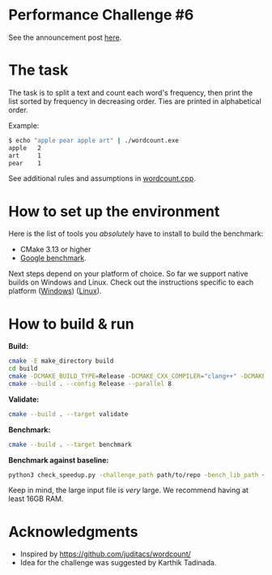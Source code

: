 # Performance Challenge #6

See the announcement post [here](https://easyperf.net/blog/2022/05/28/Performance-analysis-and-tuning-contest-6).

# The task

The task is to split a text and count each word's frequency, then print the list sorted by frequency in decreasing order. Ties are printed in alphabetical order.

Example:
```bash
$ echo "apple pear apple art" | ./wordcount.exe
apple   2
art     1
pear    1
```

See additional rules and assumptions in [wordcount.cpp](wordcount.cpp).

# How to set up the environment

Here is the list of tools you *absolutely* have to install to build the benchmark:
* CMake 3.13 or higher
* [Google benchmark](https://github.com/google/benchmark).

Next steps depend on your platform of choice. So far we support native builds on Windows and Linux. Check out the instructions specific to each platform ([Windows](QuickstartWindows.md)) ([Linux](QuickstartLinux.md)).

# How to build & run

**Build:**
```bash
cmake -E make_directory build
cd build
cmake -DCMAKE_BUILD_TYPE=Release -DCMAKE_CXX_COMPILER="clang++" -DCMAKE_C_COMPILER="clang" -G Ninja ..
cmake --build . --config Release --parallel 8
```

**Validate:**
```bash
cmake --build . --target validate
```

**Benchmark:**
```bash
cmake --build . --target benchmark
```

**Benchmark against baseline:**
```bash
python3 check_speedup.py -challenge_path path/to/repo -bench_lib_path ~/workspace/benchmark/benchmark -num_runs 3
```

Keep in mind, the large input file is *very* large. We recommend having at least 16GB RAM.

# Acknowledgments
- Inspired by https://github.com/juditacs/wordcount/
- Idea for the challenge was suggested by Karthik Tadinada.
